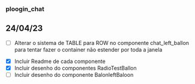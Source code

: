 ### ploogin_chat

## 24/04/23

* [ ]  Alterar o sistema de TABLE para ROW no componente chat_left_ballon para tentar fazer o container não estender por toda a janela
- [x]  Incluir Readme de cada componente
- [x]  Incluir desenho do componentes RadioTestBallon
- [ ]  Incluir desenho do componente BalonleftBaloon
